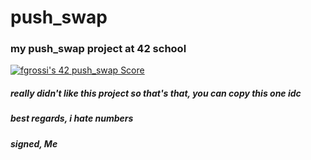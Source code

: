 # push_swap
 ### my push_swap project at 42 school
  
[![fgrossi's 42 push_swap Score](https://badge42.vercel.app/api/v2/cl2p9nrdq006809kxlac8prrc/project/2479996)](https://github.com/JaeSeoKim/badge42)
  
  ##### really didn't like this project so that's that, you can copy this one idc
  
 ##### best regards, i hate numbers
  
 ##### signed, Me
